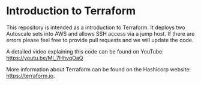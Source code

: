 # Introduction to Terraform

This repository is intended as a introduction to Terraform. It deploys two Autoscale sets into AWS and allows SSH access via a jump host. If there are errors please feel free to provide pull requests and we will update the code.

A detailed video explaining this code can be found on YouTube: https://youtu.be/Ml_7HhvqOaQ

More information about Terraform can be found on the Hashicorp website: https://terraform.io.
